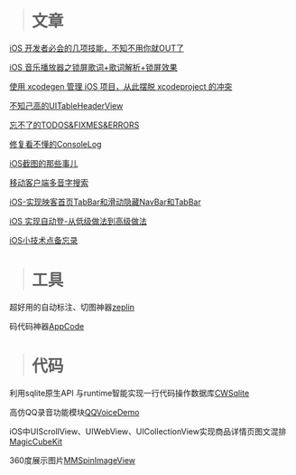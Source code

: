 > # 文章

[iOS 开发者必会的几项技能，不知不用你就OUT了](http://www.code4app.com/blog-865196-4003.html)

[iOS 音乐播放器之锁屏歌词+歌词解析+锁屏效果](https://www.jianshu.com/p/35ce7e1076d2)

[使用 xcodegen 管理 iOS 项目，从此摆脱 xcodeproject 的冲突](https://mp.weixin.qq.com/s/xf2c8p48b6W632xnoa2bHA)

[不知己高的UITableHeaderView](https://mp.weixin.qq.com/s/3eTNkkfKLoqfo708Cezxtw)

[忘不了的TODOS&amp;FIXMES&amp;ERRORS](https://mp.weixin.qq.com/s/JH_CRG-5kU2jfd7VpHrvAQ)

[修复看不懂的ConsoleLog](https://mp.weixin.qq.com/s/sGTWezswkfihZSUeVSp_Qg)

[iOS截图的那些事儿](https://mp.weixin.qq.com/s/c7QGT3HcUFbNjCgOHXvyCg)

[移动客户端多音字搜索](https://mp.weixin.qq.com/s/GCznwCtjJ2XUszyMcbNz8Q)

[iOS-实现映客首页TabBar和滑动隐藏NavBar和TabBar](https://www.jianshu.com/p/72228667cd7a)

[iOS 实现自动登-从低级做法到高级做法](https://juejin.im/post/5b629d196fb9a04fcf59eeee)

[iOS小技术点备忘录](https://www.xuyanlan.com/2018/04/12/iOS%E6%8A%80%E6%9C%AF%E7%82%B9%E5%A4%87%E5%BF%98%E5%BD%95/#more)

> # 工具

超好用的自动标注、切图神器[zeplin](https://lanhuapp.com/?zeplin) 

码代码神器[AppCode](https://www.jetbrains.com/objc/)

> # 代码

利用sqlite原生API 与runtime智能实现一行代码操作数据库[CWSqlite](https://github.com/ChavezChen/CWSqlite)

高仿QQ录音功能模块[QQVoiceDemo](https://github.com/ChavezChen/QQVoiceDemo)

iOS中UIScrollView、UIWebView、UICollectionView实现商品详情页图文混排[MagicCubeKit](https://github.com/Luis-X/MagicCubeKit)

360度展示图片[MMSpinImageView](https://github.com/adad184/MMSpinImageView)

